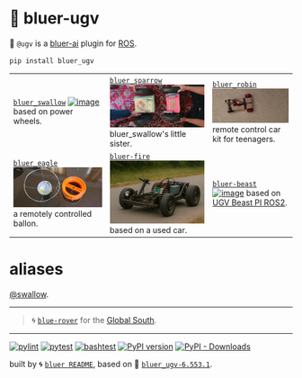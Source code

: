 # 🐬 bluer-ugv

🐬 `@ugv` is a [bluer-ai](https://github.com/kamangir/bluer-ai) plugin for [ROS](https://www.ros.org/).

```bash
pip install bluer_ugv
```

|   |   |   |
| --- | --- | --- |
| [`bluer_swallow`](./bluer_ugv/docs/bluer_swallow) [![image](https://github.com/kamangir/assets2/blob/main/bluer-swallow/20250701_2206342_1.gif?raw=true)](./bluer_ugv/docs/bluer_swallow) based on power wheels. | [`bluer_sparrow`](./bluer_ugv/docs/bluer_sparrow) [![image](https://github.com/kamangir/assets2/raw/main/bluer-sparrow/20250722_174115-2.jpg?raw=true)](./bluer_ugv/docs/bluer_sparrow) bluer_swallow's little sister. | [`bluer_robin`](./bluer_ugv/docs/bluer_robin) [![image](https://github.com/kamangir/assets2/raw/main/bluer-sparrow/20250723_095155~2_1.gif?raw=true)](./bluer_ugv/docs/bluer_robin) remote control car kit for teenagers. |
| [`bluer_eagle`](./bluer_ugv/docs/bluer_eagle) [![image](https://github.com/kamangir/assets2/raw/main/bluer-eagle/20250726_171953.jpg?raw=true)](./bluer_ugv/docs/bluer_eagle) a remotely controlled ballon. | [`bluer-fire`](./bluer_ugv/docs/bluer_fire) [![image](https://github.com/kamangir/assets/blob/main/bluer-ugv/bluer-fire.png?raw=true)](./bluer_ugv/docs/bluer_fire) based on a used car. | [`bluer-beast`](./bluer_ugv/docs/bluer_beast) [![image](https://github.com/waveshareteam/ugv_rpi/raw/main/media/UGV-Rover-details-23.jpg)](./bluer_ugv/docs/bluer_beast) based on [UGV Beast PI ROS2](https://www.waveshare.com/wiki/UGV_Beast_PI_ROS2). |

# aliases

[@swallow](./bluer_ugv/docs/aliases/swallow.md).

---

> 🌀 [`blue-rover`](https://github.com/kamangir/blue-rover) for the [Global South](https://github.com/kamangir/bluer-south).

---


[![pylint](https://github.com/kamangir/bluer-ugv/actions/workflows/pylint.yml/badge.svg)](https://github.com/kamangir/bluer-ugv/actions/workflows/pylint.yml) [![pytest](https://github.com/kamangir/bluer-ugv/actions/workflows/pytest.yml/badge.svg)](https://github.com/kamangir/bluer-ugv/actions/workflows/pytest.yml) [![bashtest](https://github.com/kamangir/bluer-ugv/actions/workflows/bashtest.yml/badge.svg)](https://github.com/kamangir/bluer-ugv/actions/workflows/bashtest.yml) [![PyPI version](https://img.shields.io/pypi/v/bluer-ugv.svg)](https://pypi.org/project/bluer-ugv/) [![PyPI - Downloads](https://img.shields.io/pypi/dd/bluer-ugv)](https://pypistats.org/packages/bluer-ugv)

built by 🌀 [`bluer README`](https://github.com/kamangir/bluer-objects/tree/main/bluer_objects/README), based on 🐬 [`bluer_ugv-6.553.1`](https://github.com/kamangir/bluer-ugv).

